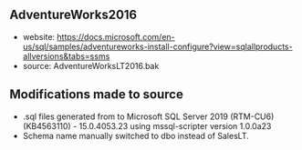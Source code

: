 ## AdventureWorks2016

- website: https://docs.microsoft.com/en-us/sql/samples/adventureworks-install-configure?view=sqlallproducts-allversions&tabs=ssms
- source: AdventureWorksLT2016.bak

## Modifications made to source

- .sql files generated from to Microsoft SQL Server 2019 (RTM-CU6) (KB4563110) - 15.0.4053.23 using mssql-scripter version 1.0.0a23
- Schema name manually switched to dbo instead of SalesLT.